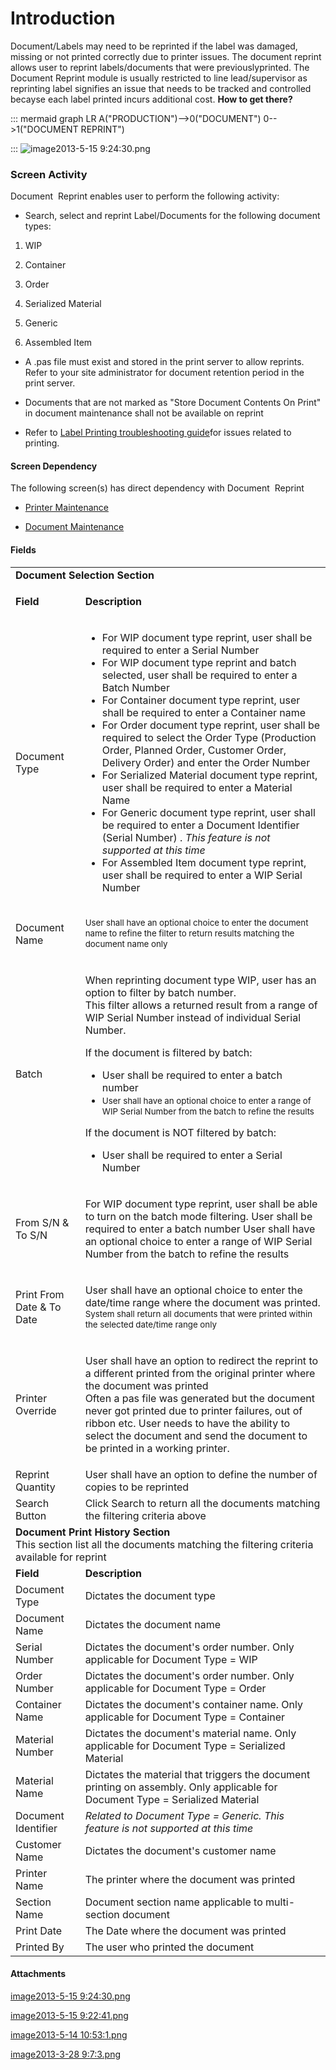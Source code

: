 # Introduction


Document/Labels may need to be reprinted if the label was damaged, missing or not printed correctly due to printer issues. The document reprint allows user to reprint labels/documents that were previouslyprinted. The Document Reprint module is usually restricted to line lead/supervisor as reprinting label signifies an issue that needs to be tracked and controlled becayse each label printed incurs additional cost. **How to get there?** 

::: mermaid
graph LR
A("PRODUCTION")-->0("DOCUMENT")
0-->1("DOCUMENT REPRINT")

:::
![image2013-5-15 9:24:30.png](/.attachments/29918409.png)




### Screen Activity


Document  Reprint enables user to perform the following activity:

- Search, select and reprint Label/Documents for the following document types:

1. WIP

2. Container
3. Order
4. Serialized Material
5. Generic
6. Assembled Item

- A .pas file must exist and stored in the print server to allow reprints. Refer to your site administrator for document retention period in the print server.


- Documents that are not marked as "Store Document Contents On Print" in document maintenance shall not be available on reprint

- Refer to
[Label Printing troubleshooting guide](/iFactory-JGP-MES/iFactory-JGP-MES-Home/iFactory-JGP-MS/TROUBLESHOOTING-GUIDE/Label-Printing.md)for issues related to printing.


#### Screen Dependency


The following screen(s) has direct dependency with 
Document  Reprint
- [Printer Maintenance](/iFactory-JGP-MES/iFactory-JGP-MES-Home/iFactory-JGP-MS/CONTENT/General-Production/Printing/Printer.md)

- [Document Maintenance](/iFactory-JGP-MES/iFactory-JGP-MES-Home/iFactory-JGP-MS/CONTENT/General-Production/Printing/Document-(3.0).md)


#### Fields



<table class="confluenceTable"><tbody><tr><td colspan="2" class="confluenceTd"><strong>Document Selection Section</strong></td></tr><tr><td class="highlight confluenceTd"><p><strong>Field</strong></p></td><td class="highlight confluenceTd"><p><strong>Description</strong></p></td></tr><tr><td class="confluenceTd"><p>Document Type</p></td><td class="confluenceTd"><ul><li>For WIP document type reprint, user shall be required to enter a Serial Number</li><li>For WIP document type reprint and batch selected, user shall be required to enter a Batch Number</li><li>For Container document type reprint, user shall be required to enter a Container name</li><li>For Order document type reprint, user shall be required to select the Order Type (Production Order, Planned Order, Customer Order, Delivery Order) and enter the Order Number</li><li>For Serialized Material document type reprint, user shall be required to enter a Material Name</li><li>For Generic document type reprint, user shall be required to enter a Document Identifier (Serial Number) . <em>This feature is not supported at this time</em></li><li>For Assembled Item document type reprint, user shall be required to enter a WIP Serial Number</li></ul></td></tr><tr><td class="confluenceTd"><p>Document Name</p></td><td class="confluenceTd"><p><span style="font-size: 10.0pt;line-height: 13.0pt;background-color: transparent;">User shall have an optional choice to enter the document name to refine the filter to return results matching the document name only</span></p></td></tr><tr><td class="confluenceTd"><p>Batch</p></td><td class="confluenceTd"><p>When reprinting document type WIP, user has an option to filter by batch number.<br />This filter allows a returned result from a range of WIP Serial Number instead of individual Serial Number.</p><p>If the document is filtered by batch:</p><ul><li>User shall be required to enter a batch number </li><li><span style="font-size: 10.0pt;line-height: 13.0pt;background-color: transparent;">User shall have an optional choice to enter a range of WIP Serial Number from the batch to refine the results</span></li></ul><p>If the document is NOT filtered by batch:</p><ul><li>User shall be required to enter a Serial Number</li></ul></td></tr><tr><td colspan="1" class="confluenceTd"><p>From S/N & To S/N</p></td><td colspan="1" class="confluenceTd"><p>For WIP document type reprint, user shall be able to turn on the batch mode filtering. User shall be required to enter a batch number User shall have an optional choice to enter a range of WIP Serial Number from the batch to refine the results</p></td></tr><tr><td colspan="1" class="confluenceTd">Print From Date & To Date</td><td colspan="1" class="confluenceTd"><p>User shall have an optional choice to enter the date/time range where the document was printed. <span style="font-size: 10.0pt;line-height: 13.0pt;background-color: transparent;">System shall return all documents that were printed within the selected date/time range only</span></p></td></tr><tr><td colspan="1" class="confluenceTd">Printer Override</td><td colspan="1" class="confluenceTd"><p>User shall have an option to redirect the reprint to a different printed from the original printer where the document was printed<br />Often a pas file was generated but the document never got printed due to printer failures, out of ribbon etc. User needs to have the ability to select the document and send the document to be printed in a working printer.</p></td></tr><tr><td colspan="1" class="confluenceTd">Reprint Quantity</td><td colspan="1" class="confluenceTd">User shall have an option to define the number of copies to be reprinted</td></tr><tr><td colspan="1" class="confluenceTd">Search Button</td><td colspan="1" class="confluenceTd">Click Search to return all the documents matching the filtering criteria above</td></tr><tr><td colspan="2" class="confluenceTd"><strong>Document Print History Section <br /></strong>This section list all the documents matching the filtering criteria available for reprint</td></tr><tr><td class="highlight confluenceTd" colspan="1"><strong>Field</strong></td><td class="highlight confluenceTd" colspan="1"><strong>Description</strong></td></tr><tr><td colspan="1" class="confluenceTd">Document Type</td><td colspan="1" class="confluenceTd">Dictates the document type</td></tr><tr><td colspan="1" class="confluenceTd">Document Name</td><td colspan="1" class="confluenceTd"><span>Dictates the document name</span></td></tr><tr><td colspan="1" class="confluenceTd">Serial Number</td><td colspan="1" class="confluenceTd"><span>Dictates the document's order number. </span><span>Only applicable for Document Type = WIP</span></td></tr><tr><td colspan="1" class="confluenceTd">Order Number</td><td colspan="1" class="confluenceTd"><span>Dictates the document's order number. <span>Only applicable for Document Type = Order</span></span></td></tr><tr><td colspan="1" class="confluenceTd">Container Name</td><td colspan="1" class="confluenceTd"><span>Dictates the document's container name. Only applicable for Document Type = Container</span></td></tr><tr><td colspan="1" class="confluenceTd">Material Number</td><td colspan="1" class="confluenceTd"><span>Dictates the document's material name. </span><span>Only applicable for Document Type = Serialized Material</span></td></tr><tr><td colspan="1" class="confluenceTd"><span>Material Name</span></td><td colspan="1" class="confluenceTd"><span>Dictates the material that triggers the document printing on assembly. </span><span>Only applicable for Document Type = Serialized Material</span></td></tr><tr><td colspan="1" class="confluenceTd">Document Identifier</td><td colspan="1" class="confluenceTd"><em>Related to Document Type = Generic. This feature is not supported at this time</em></td></tr><tr><td colspan="1" class="confluenceTd">Customer Name</td><td colspan="1" class="confluenceTd"><span>Dictates the document's customer name</span></td></tr><tr><td colspan="1" class="confluenceTd">Printer Name</td><td colspan="1" class="confluenceTd">The printer where the document was printed</td></tr><tr><td colspan="1" class="confluenceTd">Section Name</td><td colspan="1" class="confluenceTd">Document section name applicable to multi-section document</td></tr><tr><td colspan="1" class="confluenceTd">Print Date</td><td colspan="1" class="confluenceTd">The Date where the document was printed</td></tr><tr><td colspan="1" class="confluenceTd">Printed By</td><td colspan="1" class="confluenceTd"><span>The user who printed the document</span></td></tr></tbody></table>






#### Attachments

[image2013-5-15 9:24:30.png](/.attachments/29918409.png)
[image2013-5-15 9:22:41.png](/.attachments/29918410.png)
[image2013-5-14 10:53:1.png](/.attachments/29918411.png)
[image2013-3-28 9:7:3.png](/.attachments/29918412.png)
